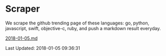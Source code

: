 # Scraper

We scrape the github trending page of these languages: go, python, javascript, swift, objective-c, ruby, and push a markdown result everyday.

[2018-01-05.md](https://github.com/henson/Scraper/blob/master/2018-01-05.md)

Last Updated: 2018-01-05 09:36:31